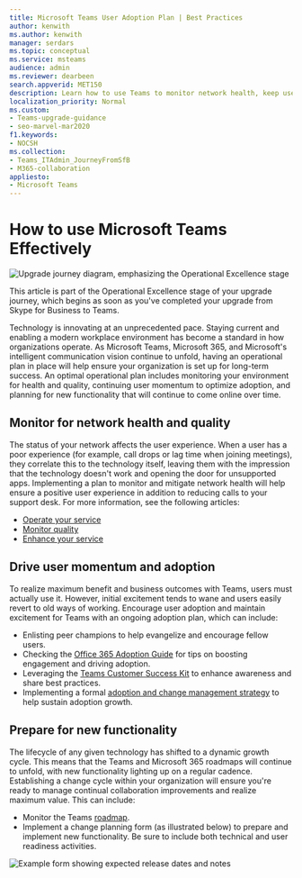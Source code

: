 ```yaml
---
title: Microsoft Teams User Adoption Plan | Best Practices
author: kenwith
ms.author: kenwith
manager: serdars
ms.topic: conceptual
ms.service: msteams
audience: admin
ms.reviewer: dearbeen
search.appverid: MET150
description: Learn how to use Teams to monitor network health, keep users engaged, and prepare for new functionality.
localization_priority: Normal
ms.custom: 
- Teams-upgrade-guidance
- seo-marvel-mar2020
f1.keywords:
- NOCSH
ms.collection: 
- Teams_ITAdmin_JourneyFromSfB
- M365-collaboration
appliesto:
- Microsoft Teams
---
```


# How to use Microsoft Teams Effectively

![Upgrade journey diagram, emphasizing the Operational Excellence stage](media/upgrade-banner-op-excellence.png "Stages of the upgrade journey, with emphasis on the Operational Excellence stage")

This article is part of the Operational Excellence stage of your upgrade journey, which begins as soon as you've completed your upgrade from Skype for Business to Teams.

Technology is innovating at an unprecedented pace. Staying current and enabling a modern workplace environment has become a standard in how organizations operate. As Microsoft Teams, Microsoft 365, and Microsoft's intelligent communication vision continue to unfold, having an operational plan in place will help ensure your organization is set up for long-term success. An optimal operational plan includes monitoring your environment for health and quality, continuing user momentum to optimize adoption, and planning for new functionality that will continue to come online over time.

## Monitor for network health and quality

The status of your network affects the user experience. When a user has a poor experience (for example, call drops or lag time when joining meetings), they correlate this to the technology itself, leaving them with the impression that the technology doesn't work and opening the door for unsupported apps. Implementing a plan to monitor and mitigate network health will help ensure a positive user experience in addition to reducing calls to your support desk. For more information, see the following articles:

- [Operate your service](upgrade-operate-my-service.md)
- [Monitor quality](upgrade-monitor-quality.md)
- [Enhance your service](upgrade-enhance-my-service.md)

## Drive user momentum and adoption

To realize maximum benefit and business outcomes with Teams, users must actually use it. However, initial excitement tends to wane and users easily revert to old ways of working. Encourage user adoption and maintain excitement for Teams with an ongoing adoption plan, which can include:

- Enlisting peer champions to help evangelize and encourage fellow users.
- Checking the [Office 365 Adoption Guide](https://go.microsoft.com/fwlink/?linkid=859045) for tips on boosting engagement and driving adoption.
- Leveraging the [Teams Customer Success Kit](https://aka.ms/TeamsCustomerSuccess) to enhance awareness and share best practices.
- Implementing a formal [adoption and change management strategy](http://www.successwithteams.com/) to help sustain adoption growth.

## Prepare for new functionality

The lifecycle of any given technology has shifted to a dynamic growth cycle. This means that the Teams and Microsoft 365 roadmaps will continue to unfold, with new functionality lighting up on a regular cadence. Establishing a change cycle within your organization will ensure you're ready to manage continual collaboration improvements and realize maximum value. This can include:

- Monitor the Teams [roadmap](https://products.office.com/business/office-365-roadmap?filters=microsoft%20teams).
- Implement a change planning form (as illustrated below) to prepare and implement new functionality. Be sure to include both technical and user readiness activities.


![Example form showing expected release dates and notes](media/upgrade-change-plan-form.png "Example form showing expected release dates and notes about new functionality, listed with next steps and owners")
